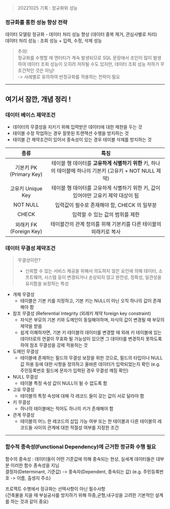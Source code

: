 > 20221025 기록 : 정규화와 성능

### 정규화를 통한 성능 향상 전략

데이터 모델링 정규화 - 데이터 처리 성능 향상 (데이터 중복 제거, 관심사별로 처리)  
데이터 처리 성능 : 조회 성능 + 입력, 수정, 삭제 성능

> 주의!  
> 정규화를 수행할 때 엔터티가 계속 발생되므로 SQL 문장에서 조인이 많이 발생하여 데이터 조회 성능이 오히려 저하될 수도 있지만, 데이터 조회 성능 저하가 무조건적인 것은 아님!  
> -> 사례별로 유의하여 반정규화를 적용하는 전략이 필요

---

## 여기서 잠깐, 개념 정리 !

### 데이터 베이스 제약조건

- 데이터의 무결성을 지키기 위해 입력받은 데이터에 대한 제한을 두는 것
- 테이블 수정 작업하는 경우 잘못된 트랜잭션 수행을 방지하는 것
- 테이블 간 제약조건이 있어서 종속성이 있는 경우 테이블 삭제를 방지하는 것

|          종류           |                                                   특징                                                   |
| :---------------------: | :------------------------------------------------------------------------------------------------------: |
| 기본키 PK (Primary Key) | 테이블 행 데이터를 **고유하게 식별하기 위한** 키, 하나의 테이블에 하나의 기본키 (고유키 + NOT NULL 제약) |
|    고유키 Unique Key    |            테이블 행 데이터를 고유하게 식별하기 위한 키, 값이 있어야만 고유키 제약 대상이 됨             |
|        NOT NULL         |                               입력값이 필수로 존재해야 함, CHECK 의 일부분                               |
|          CHECK          |                                     입력할 수 있는 값의 범위를 제한                                      |
| 외래키 FK (Foreign Key) |                     테이블간의 관계 정의를 위해 기본키를 다른 테이블의 외래키로 복사                     |

### 데이터 무결성 제약조건

> 무결성이란?
>
> - 신뢰할 수 있는 서비스 제공을 위해서 의도하지 않은 요인에 의해 데이터, 소프트웨어, 시스템 등이 변경되거나 손상되지 않고 완전성, 정확성, 일관성을 유지함을 보장하는 특성

- 개체 무결성
  - 테이블은 기본 키를 지정하고, 기본 키는 NULL이 아닌 오직 하나의 값이 존재해야 함
- 참조 무결성 (Referential Integrity (외래키 제약 foreign key constraint)
  - 자식은 부모의 기본 키와 도메인이 동일해야하며, 자식의 값이 변경될 때 부모의 제약을 받음
  - 쉽게 이해하자면, 기본 키 테이블의 데이터를 변경할 때 외래 키 테이블에 있는 데이터로의 연결이 무효화 될 가능성이 있으면 그 데이터를 변경하지 못하도록 하여 참조 무결성을 강제 적용하는 것
- 도메인 무결성
  - 테이블에 존재하는 필드의 무결성 보장을 위한 것으로, 필드의 타입이나 NULL 값 허용 등에 대한 사항을 정의하고 올바른 데이터가 입력되었는지 확인 (e.g. 주민등록번호 필드에 문자가 입력된 경우 무결성 깨짐 확인)
- NULL 무결성
  - 테이블 특정 속성 값이 NULL이 될 수 없도록 함
- 고유 무결성
  - 테이블의 특정 속성에 대해 각 레코드 들이 갖는 값이 서로 달라야 함
- 키 무결성
  - 하나의 테이블에는 적어도 하나의 키가 존재해야 함
- 관계 무결성
  - 테이블의 어느 한 레코드의 삽입 가능 여부 또는 한 테이블과 다른 테이블의 레코드들 사이의 관계에 대한 적절성 여부를 지정한 조건

---

### 함수적 종속성(Functional Dependency)에 근거한 정규화 수행 필요

함수의 종속성 : 데이터들이 어떤 기준값에 의해 종속되는 현상, 실세계 데이터들은 대부분 이러한 함수 종속성을 지님  
결정자(Determinant, 기준값) -> 종속자(Dependent, 종속되는 값)
(e.g. 주민등록번호 -> 이름, 출생지 주소)

프로젝트 수행에서 정규화는 선택사항이 아닌 필수사항  
(건축물을 지을 때 부실공사를 방지하기 위해 하중,균형,내구성을 고려한 기본적인 설계를 하는 것과 같이 중요)
